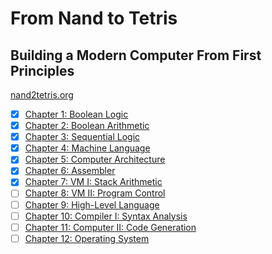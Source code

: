 # From Nand to Tetris

## Building a Modern Computer From First Principles

[nand2tetris.org](https://www.nand2tetris.org/)

- [x] [Chapter 1: Boolean Logic](01)
- [x] [Chapter 2: Boolean Arithmetic](02)
- [x] [Chapter 3: Sequential Logic](03)
- [x] [Chapter 4: Machine Language](04)
- [x] [Chapter 5: Computer Architecture](05)
- [x] [Chapter 6: Assembler](06)
- [x] [Chapter 7: VM I: Stack Arithmetic](07)
- [ ] [Chapter 8: VM II: Program Control](08)
- [ ] [Chapter 9: High-Level Language](09)
- [ ] [Chapter 10: Compiler I: Syntax Analysis](10)
- [ ] [Chapter 11: Computer II: Code Generation](11)
- [ ] [Chapter 12: Operating System](12)